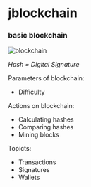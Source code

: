 # jblockchain
### basic blockchain


![blockchain](https://cdn-images-1.medium.com/max/1800/1*627BG-7qMtaXNsX0n41C6Q.png)


*Hash = Digital Signature*

Parameters of blockchain:
- Difficulty

Actions on blockchain:
- Calculating hashes
- Comparing hashes
- Mining blocks

Topicts:
- Transactions
- Signatures
- Wallets
